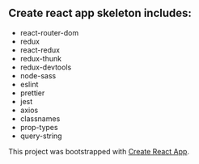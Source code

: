 ## Create react app skeleton includes:

-   react-router-dom
-   redux
-   react-redux
-   redux-thunk
-   redux-devtools
-   node-sass
-   eslint
-   prettier
-   jest
-   axios
-   classnames
-   prop-types
-   query-string

This project was bootstrapped with [Create React App](https://github.com/facebook/create-react-app).
